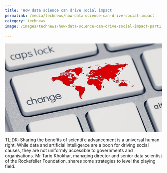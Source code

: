 ```yaml
---
title: 'How data science can drive social impact'
permalink: /media/technews/how-data-science-can-drive-social-impact
category: technews
image: /images/technews/how-data-science-can-drive-social-impact-part1.png

---
```


     
![data science drive social impact](/images/technews/how-data-science-can-drive-social-impact-part1.png)

TL;DR: Sharing the benefits of scientific advancement is a universal human right. While data and artificial intelligence are a boon for driving social causes, they are not uniformly accessible to governments and organisations. Mr Tariq Khokhar, managing director and senior data scientist of the Rockefeller Foundation, shares some strategies to level the playing field.
